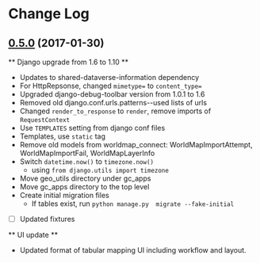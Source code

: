 # Change Log

## [0.5.0](https://github.com/iqss/geoconnect) (2017-01-30)

** Django upgrade from 1.6 to 1.10 **

- Updates to shared-dataverse-information dependency
- For HttpRepsonse, changed ```mimetype=``` to ```content_type=```
- Upgraded django-debug-toolbar version from 1.0.1 to 1.6
- Removed old django.conf.urls.patterns--used lists of urls
- Changed ```render_to_response``` to ```render```, remove imports of ```RequestContext```
- Use ```TEMPLATES``` setting from django conf files
- Templates, use ```static``` tag
- Remove old models from worldmap_connect: WorldMapImportAttempt, WorldMapImportFail, WorldMapLayerInfo
- Switch ```datetime.now()``` to ```timezone.now()```
    - using ```from django.utils import timezone```
- Move geo_utils directory under gc_apps
- Move gc_apps directory to the top level
- Create initial migration files
  - If tables exist, run ```python manage.py  migrate --fake-initial```

- [ ] Updated fixtures

** UI update **

- Updated format of tabular mapping UI including workflow and layout.
